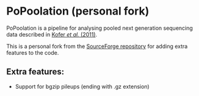 # PoPoolation (personal fork)

PoPoolation is a pipeline for analysing pooled next generation sequencing data described in 
[Kofer _et al._ (2011)](http://journals.plos.org/plosone/article?id=10.1371/journal.pone.0015925).

This is a personal fork from the [SourceForge repository](https://sourceforge.net/p/popoolation/code)
for adding extra features to the code.

## Extra features:

* Support for bgzip pileups (ending with .gz extension)
